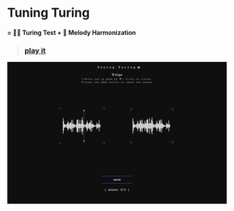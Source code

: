 # Tuning Turing

#### = 👩‍🎨 Turing Test + 🤖 Melody Harmonization

>  ### [play it](https://vibertthio.com/tuning-turing/)

![](./assets/sc-01.png)
